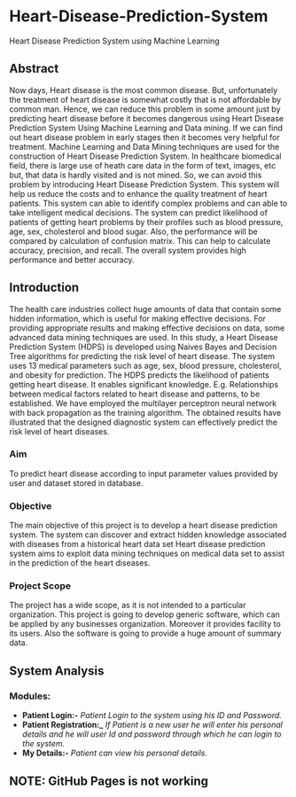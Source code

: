# Heart-Disease-Prediction-System
Heart Disease Prediction System using Machine Learning

## Abstract 
<p> 
  Now days, Heart disease is the most common disease. But, unfortunately the treatment of heart
disease is somewhat costly that is not affordable by common man. Hence, we can reduce this
problem in some amount just by predicting heart disease before it becomes dangerous
using Heart Disease Prediction System Using Machine Learning and Data mining. If we can
find out heart disease problem in early stages then it becomes very helpful for
treatment. Machine Learning and Data Mining techniques are used for the construction
of Heart Disease Prediction System. In healthcare biomedical field, there is large use of heath
care data in the form of text, images, etc but, that data is hardly visited and is not mined. So,
we can avoid this problem by introducing Heart Disease Prediction System. This system will
help us reduce the costs and to enhance the quality treatment of heart patients. This system can
able to identify complex problems and can able to take intelligent medical decisions. The
system can predict likelihood of patients of getting heart problems by their profiles such as
blood pressure, age, sex, cholesterol and blood sugar. Also, the performance will be compared
by calculation of confusion matrix. This can help to calculate accuracy, precision, and recall.
The overall system provides high performance and better accuracy. 
</p>

## Introduction
<p>
  The health care industries collect huge amounts of data that contain some hidden information,
which is useful for making effective decisions. For providing appropriate results and making
effective decisions on data, some advanced data mining techniques are used. In this study, a
Heart Disease Prediction System (HDPS) is developed using Naives Bayes and Decision Tree
algorithms for predicting the risk level of heart disease. The system uses 13 medical parameters
such as age, sex, blood pressure, cholesterol, and obesity for prediction. The HDPS predicts
the likelihood of patients getting heart disease. It enables significant knowledge. E.g.
Relationships between medical factors related to heart disease and patterns, to be established.
We have employed the multilayer perceptron neural network with back propagation as the
training algorithm. The obtained results have illustrated that the designed diagnostic system
can effectively predict the risk level of heart diseases.
</p>

### Aim
<p> 
  To predict heart disease according to input parameter values provided by user and dataset
stored in database.
</p>

### Objective
<p>
  The main objective of this project is to develop a heart disease prediction system. The system
can discover and extract hidden knowledge associated with diseases from a historical heart data
set Heart disease prediction system aims to exploit data mining techniques on medical data set
to assist in the prediction of the heart diseases.
</p>

### Project Scope
<p>
  The project has a wide scope, as it is not intended to a particular organization. This project is
going to develop generic software, which can be applied by any businesses organization.
Moreover it provides facility to its users. Also the software is going to provide a huge amount
of summary data.
</p>

## System Analysis
### Modules:
- **Patient Login:-** *Patient Login to the system using his ID and Password.*
- **Patient Registration:_** *If Patient is a new user he will enter his personal details and he
will user Id and password through which he can login to the system.*
- **My Details:-** *Patient can view his personal details.*

  


## NOTE: GitHub Pages is not working

